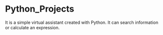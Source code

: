 # Python_Projects
It is a simple virtual assistant created with Python. It can search information or calculate an expression.

